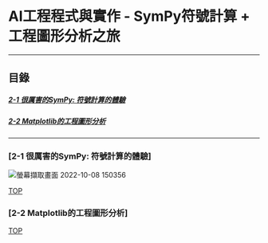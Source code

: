 # AI工程程式與實作 - SymPy符號計算 + 工程圖形分析之旅

<a name="000"/>

---
## 目錄
##### [2-1 很厲害的SymPy: 符號計算的體驗](#001)
##### [2-2 Matplotlib的工程圖形分析](#002)
---

<a name="001"/>

### [2-1 很厲害的SymPy: 符號計算的體驗]
![螢幕擷取畫面 2022-10-08 150356](https://user-images.githubusercontent.com/89327055/194694670-6ba03b78-4d70-4ed2-b38d-a92082b5a061.png)



[TOP](#000)

<a name="002"/>

### [2-2 Matplotlib的工程圖形分析]


[TOP](#000)
